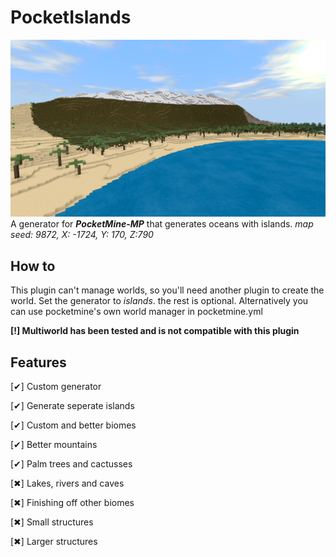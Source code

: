 # PocketIslands
![alt text](media/picture.png)
A generator for ***PocketMine-MP*** that generates oceans with islands.
*map seed: 9872, X: -1724, Y: 170, Z:790*

## How to
This plugin can't manage worlds, so you'll need another plugin to create the world.
Set the generator to *islands*. the rest is optional. Alternatively you can use pocketmine's own world manager in pocketmine.yml

**[!] Multiworld has been tested and is not compatible with this plugin**

## Features
 
 [✔] Custom generator
 
 [✔] Generate seperate islands
 
 [✔] Custom and better biomes
 
 [✔] Better mountains
 
 [✔] Palm trees and cactusses
 
 [✖] Lakes, rivers and caves
 
 [✖] Finishing off other biomes
 
 [✖] Small structures
 
 [✖] Larger structures